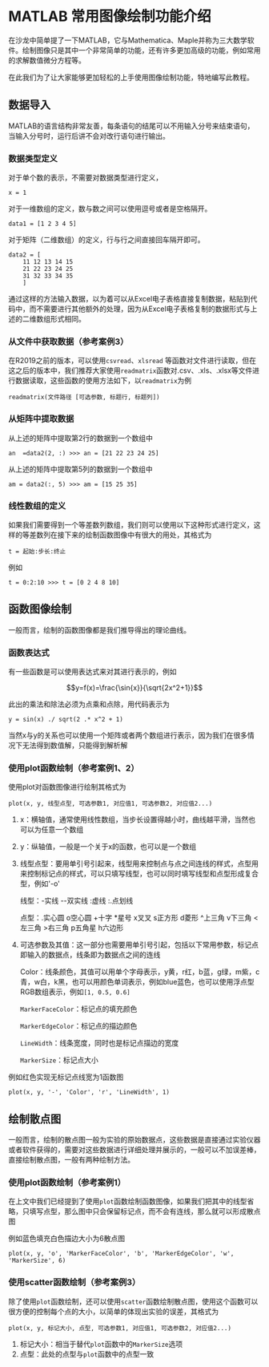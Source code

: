 # MATLAB 常用图像绘制功能介绍

在沙龙中简单提了一下MATLAB，它与Mathematica、Maple并称为三大数学软件。绘制图像只是其中一个非常简单的功能，还有许多更加高级的功能，例如常用的求解数值微分方程等。

在此我们为了让大家能够更加轻松的上手使用图像绘制功能，特地编写此教程。

## 数据导入

MATLAB的语言结构非常友善，每条语句的结尾可以不用输入分号来结束语句，当输入分号时，运行后讲不会对改行语句进行输出。

### 数据类型定义

对于单个数的表示，不需要对数据类型进行定义，

`x = 1`

对于一维数组的定义，数与数之间可以使用逗号或者是空格隔开。

`data1 = [1 2 3 4 5]`

对于矩阵（二维数组）的定义，行与行之间直接回车隔开即可。

```
data2 = [
    11 12 13 14 15
    21 22 23 24 25
    31 32 33 34 35
    ]
```

通过这样的方法输入数据，以为着可以从Excel电子表格直接复制数据，粘贴到代码中，而不需要进行其他额外的处理，因为从Excel电子表格复制的数据形式与上述的二维数组形式相同。

### 从文件中获取数据（参考案例3）

在R2019之前的版本，可以使用`csvread`、`xlsread`
等函数对文件进行读取，但在这之后的版本中，我们推荐大家使用`readmatrix`函数对.csv、.xls、.xlsx等文件进行数据读取，这些函数的使用方法如下，以`readmatrix`为例

`readmatrix(文件路径 [可选参数, 标题行, 标题列])`

### 从矩阵中提取数据

从上述的矩阵中提取第2行的数据到一个数组中

`an  =data2(2, :) >>> an = [21 22 23 24 25]`

从上述的矩阵中提取第5列的数据到一个数组中

`am = data2(:, 5) >>> am = [15 25 35]`

### 线性数组的定义

如果我们需要得到一个等差数列数组，我们则可以使用以下这种形式进行定义，这样的等差数列在接下来的绘制函数图像中有很大的用处，其格式为

`t = 起始:步长:终止`

例如

`t = 0:2:10 >>> t = [0 2 4 8 10]`

## 函数图像绘制

一般而言，绘制的函数图像都是我们推导得出的理论曲线。

### 函数表达式

有一些函数是可以使用表达式来对其进行表示的，例如

$$y=f(x)=\frac{\sin{x}}{\sqrt{2x^2+1}}$$

此出的乘法和除法必须为点乘和点除，用代码表示为

`y = sin(x) ./ sqrt(2 .* x^2 + 1)`

当然x与y的关系也可以使用一个矩阵或者两个数组进行表示，因为我们在很多情况下无法得到数值解，只能得到解析解

### 使用plot函数绘制（参考案例1、2）

使用plot对函数图像进行绘制其格式为

`plot(x, y, 线型点型, 可选参数1, 对应值1, 可选参数2, 对应值2...)`

1. x：横轴值，通常使用线性数组，当步长设置得越小时，曲线越平滑，当然也可以为任意一个数组
2. y：纵轴值，一般是一个关于x的函数，也可以是一个数组
3. 线型点型：要用单引号引起来，线型用来控制点与点之间连线的样式，点型用来控制标记点的样式，可以只填写线型，也可以同时填写线型和点型形成复合型，例如'-o'
   
   线型：-实线  --双实线  :虚线  :.点划线

   点型：.实心圆  o空心圆  +十字  *星号  x叉叉  s正方形  d菱形  ^上三角  v下三角  <左三角  >右三角  p五角星  h六边形

4. 可选参数及其值：这一部分也需要用单引号引起，包括以下常用参数，标记点即输入的数据点，线条即为数据点之间的连线
   
   Color：线条颜色，其值可以用单个字母表示，y黄，r红，b蓝，g绿，m紫，c青，w白，k黑，也可以用颜色单词表示，例如blue蓝色，也可以使用浮点型RGB数组表示，例如`[1, 0.5, 0.6]`
   
   `MarkerFaceColor`：标记点的填充颜色

   `MarkerEdgeColor`：标记点的描边颜色

   `LineWidth`：线条宽度，同时也是标记点描边的宽度

   `MarkerSize`：标记点大小

例如红色实现无标记点线宽为1函数图

`plot(x, y, '-', 'Color', 'r', 'LineWidth', 1)`

## 绘制散点图

一般而言，绘制的散点图一般为实验的原始数据点，这些数据是直接通过实验仪器或者软件获得的，需要对这些数据进行详细处理并展示的，一般可以不加误差棒，直接绘制散点图，一般有两种绘制方法。

### 使用plot函数绘制（参考案例1）

在上文中我们已经提到了使用`plot`函数绘制函数图像，如果我们把其中的线型省略，只填写点型，那么图中只会保留标记点，而不会有连线，那么就可以形成散点图

例如蓝色填充白色描边大小为6散点图

`plot(x, y, 'o', 'MarkerFaceColor', 'b', 'MarkerEdgeColor', 'w', 'MarkerSize', 6)`

### 使用scatter函数绘制（参考案例3）

除了使用`plot`函数绘制，还可以使用`scatter`函数绘制散点图，使用这个函数可以很方便的控制每个点的大小，以简单的体现出实验的误差，其格式为

`plot(x, y, 标记大小, 点型, 可选参数1, 对应值1, 可选参数2, 对应值2...)`

1. 标记大小：相当于替代`plot`函数中的`MarkerSize`选项
2. 点型：此处的点型与`plot`函数中的点型一致